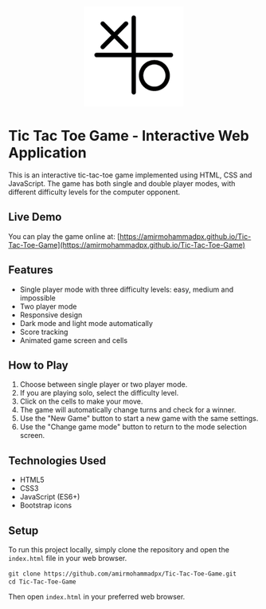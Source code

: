 <p align="center">
  <img src="https://raw.githubusercontent.com/AmirMohammadPX/Tic-Tac-Toe-Game/refs/heads/main/favicon.png" alt="Tic Tac Toe Game Icon" width="200" />
</p>

# Tic Tac Toe Game - Interactive Web Application

This is an interactive tic-tac-toe game implemented using HTML, CSS and JavaScript. The game has both single and double player modes, with different difficulty levels for the computer opponent.

## Live Demo

You can play the game online at: [https://amirmohammadpx.github.io/Tic-Tac-Toe-Game](https://amirmohammadpx.github.io/Tic-Tac-Toe-Game)

## Features

- Single player mode with three difficulty levels: easy, medium and impossible
- Two player mode
- Responsive design
- Dark mode and light mode automatically
- Score tracking
- Animated game screen and cells

## How to Play

1. Choose between single player or two player mode.
2. If you are playing solo, select the difficulty level.
3. Click on the cells to make your move.
4. The game will automatically change turns and check for a winner.
5. Use the "New Game" button to start a new game with the same settings.
6. Use the "Change game mode" button to return to the mode selection screen.

## Technologies Used

- HTML5
- CSS3
- JavaScript (ES6+)
- Bootstrap icons

## Setup

To run this project locally, simply clone the repository and open the `index.html` file in your web browser.

```
git clone https://github.com/amirmohammadpx/Tic-Tac-Toe-Game.git
cd Tic-Tac-Toe-Game
```

Then open `index.html` in your preferred web browser.
